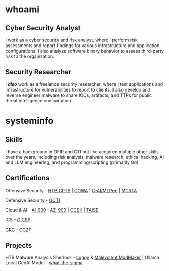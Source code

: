 # whoami

## Cyber Security Analyst
I work as a cyber security and risk analyst, where I perform risk assessments and report findings for various infrastructure and application configurations. I also analyze software binary behavior to assess third-party risk to the organization. 

## Security Researcher
I ***also*** work as a freelance security researcher, where I test applications and infrastructure for vulnerabilities to report to clients. I also develop and reverse engineer malware to share IOCs, artifacts, and TTPs for public threat intelligence consumption.

# systeminfo

## Skills
I have a background in DFIR and CTI but I've acquired multiple other skills over the years, including risk analysis, malware research, ethical hacking, AI and LLM engineering, and programming/scripting (primarily Go). 

## Certifications 
Offensive Security - 
[HTB CPTS](https://academy.hackthebox.com/preview/certifications/htb-certified-penetration-testing-specialist) | [COWA](https://redteamleaders.coursestack.com/exams/f1227a83-d041-4949-a3c6-9c5411ceb1ee) | [C-AI/MLPen](https://secops.group/product/certified-ai-ml-pentester/) | [MCRTA](https://cyberwarfare.live/product/multi-cloud-red-team-analyst-mcrta/)

Defensive Security - 
[GCTI](https://www.giac.org/certifications/cyber-threat-intelligence-gcti/)

Cloud & AI - 
[AI-900](https://learn.microsoft.com/en-us/credentials/certifications/azure-ai-fundamentals/?practice-assessment-type=certification) | [AZ-900](https://learn.microsoft.com/en-us/credentials/certifications/azure-fundamentals/?practice-assessment-type=certification) | [CCSK](https://cloudsecurityalliance.org/education/ccsk) | [TAISE](https://cloudsecurityalliance.org/education/taise)

ICS - 
[GICSP](https://www.giac.org/certifications/global-industrial-cyber-security-professional-gicsp/)

GRC - 
[CCZT](https://cloudsecurityalliance.org/education/cczt?gad_source=1)

## Projects
HTB Malware Analysis Sherlock - [Loggy](https://app.hackthebox.com/sherlocks/Loggy) & [Malevolent ModMaker](https://app.hackthebox.com/sherlocks/Malevolent%20ModMaker) | Ollama Local GenAI Model - [what-the-sigma](https://ollama.com/grepStrength/what-the-sigma)
